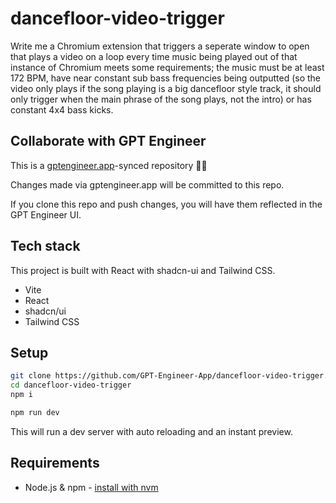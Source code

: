 # dancefloor-video-trigger

Write me a Chromium extension that triggers a seperate window to open that plays a video on a loop every time music being played out of that instance of Chromium meets some requirements; the music must be at least 172 BPM, have near constant sub bass frequencies being outputted (so the video only plays if the song playing is a big dancefloor style track, it should only trigger when the main phrase of the song plays, not the intro) or has constant 4x4 bass kicks.

## Collaborate with GPT Engineer

This is a [gptengineer.app](https://gptengineer.app)-synced repository 🌟🤖

Changes made via gptengineer.app will be committed to this repo.

If you clone this repo and push changes, you will have them reflected in the GPT Engineer UI.

## Tech stack

This project is built with React with shadcn-ui and Tailwind CSS.

- Vite
- React
- shadcn/ui
- Tailwind CSS

## Setup

```sh
git clone https://github.com/GPT-Engineer-App/dancefloor-video-trigger.git
cd dancefloor-video-trigger
npm i
```

```sh
npm run dev
```

This will run a dev server with auto reloading and an instant preview.

## Requirements

- Node.js & npm - [install with nvm](https://github.com/nvm-sh/nvm#installing-and-updating)
